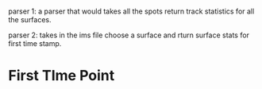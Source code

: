 
#### 

parser 1:
a parser that would takes all the spots
return track statistics for all the surfaces. 

parser 2:
takes in the ims file choose a surface and rturn 
surface stats for first time stamp.

# First TIme Point
